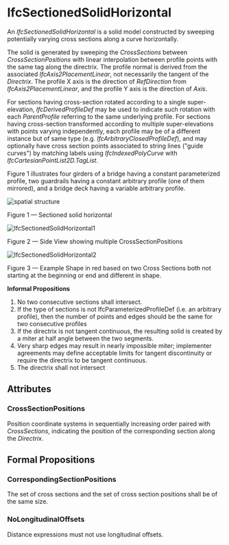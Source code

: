 # IfcSectionedSolidHorizontal

An _IfcSectionedSolidHorizontal_ is a solid model constructed by sweeping potentially varying cross sections along a curve horizontally.

The solid is generated by sweeping the _CrossSections_ between _CrossSectionPositions_ with linear interpolation between profile points with the same tag along the directrix.  The profile normal is derived from the associated _IfcAxis2PlacementLinear_, not necessarily the tangent of the _Directrix_. The profile X axis is the direction of _RefDirection_ from _IfcAxis2PlacementLinear_, and the profile Y axis is the direction of _Axis_.

For sections having cross-section rotated according to a single super-elevation, _IfcDerivedProfileDef_ may be used to indicate such rotation with each _ParentProfile_ referring to the same underlying profile. For sections having cross-section transformed according to multiple super-elevations with points varying independently, each profile may be of a different instance but of same type (e.g. _IfcArbitraryClosedProfileDef_), and may optionally have cross section points associated to string lines ("guide curves") by matching labels using _IfcIndexedPolyCurve_ with _IfcCartesianPointList2D.TagList_.

Figure 1 illustrates four girders of a bridge having a constant parameterized profile, two guardrails having a constant arbitrary profile (one of them mirrored), and a bridge deck having a variable arbitrary profile.

![spatial structure](../../../../figures/ifcsectionedsolidhorizontal.png)

Figure 1 &mdash; Sectioned solid horizontal

![IfcSectionedSolidHorizontal1](../../../../figures/IfcSectionedSolidHorizontal1.png)

Figure 2 &mdash; Side View showing multiple CrossSectionPositions

![IfcSectionedSolidHorizontal2](../../../../figures/IfcSectionedSolidHorizontal2.png)

Figure 3 &mdash; Example Shape in red based on two Cross Sections both not starting at the beginning or end and different in shape.

**Informal Propositions**

1. No two consecutive sections shall intersect.
2. If the type of sections is not IfcParameterizedProfileDef (i.e. an arbitrary profile), then the number of points and edges should be the same for two consecutive profiles
3. If the directrix is not tangent continuous, the resulting solid is created by a miter at half angle between the two segments.
4. Very sharp edges may result in nearly impossible miter; implementer agreements may define acceptable limits for tangent discontinuity or require the directrix to be tangent continuous.
5. The directrix shall not intersect

## Attributes

### CrossSectionPositions
Position coordinate systems in sequentially increasing order paired with _CrossSections_, indicating the position of the corresponding section along the _Directrix_.

## Formal Propositions

### CorrespondingSectionPositions
The set of cross sections and the set of cross section positions shall be of the same size.

### NoLongitudinalOffsets
Distance expressions must not use longitudinal offsets.
